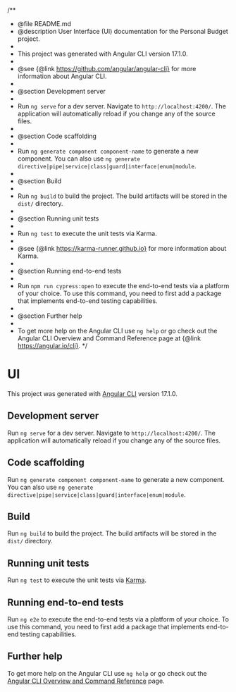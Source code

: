 /**
 * @file README.md
 * @description User Interface (UI) documentation for the Personal Budget project.
 * 
 * This project was generated with Angular CLI version 17.1.0.
 * 
 * @see {@link https://github.com/angular/angular-cli} for more information about Angular CLI.
 * 
 * @section Development server
 * 
 * Run `ng serve` for a dev server. Navigate to `http://localhost:4200/`. The application will automatically reload if you change any of the source files.
 * 
 * @section Code scaffolding
 * 
 * Run `ng generate component component-name` to generate a new component. You can also use `ng generate directive|pipe|service|class|guard|interface|enum|module`.
 * 
 * @section Build
 * 
 * Run `ng build` to build the project. The build artifacts will be stored in the `dist/` directory.
 * 
 * @section Running unit tests
 * 
 * Run `ng test` to execute the unit tests via Karma. 
 * 
 * @see {@link https://karma-runner.github.io} for more information about Karma.
 * 
 * @section Running end-to-end tests
 * 
 * Run `npm run cypress:open` to execute the end-to-end tests via a platform of your choice. To use this command, you need to first add a package that implements end-to-end testing capabilities.
 * 
 * @section Further help
 * 
 * To get more help on the Angular CLI use `ng help` or go check out the Angular CLI Overview and Command Reference page at {@link https://angular.io/cli}.
 */
# UI

This project was generated with [Angular CLI](https://github.com/angular/angular-cli) version 17.1.0.

## Development server

Run `ng serve` for a dev server. Navigate to `http://localhost:4200/`. The application will automatically reload if you change any of the source files.

## Code scaffolding

Run `ng generate component component-name` to generate a new component. You can also use `ng generate directive|pipe|service|class|guard|interface|enum|module`.

## Build

Run `ng build` to build the project. The build artifacts will be stored in the `dist/` directory.

## Running unit tests

Run `ng test` to execute the unit tests via [Karma](https://karma-runner.github.io).

## Running end-to-end tests

Run `ng e2e` to execute the end-to-end tests via a platform of your choice. To use this command, you need to first add a package that implements end-to-end testing capabilities.

## Further help

To get more help on the Angular CLI use `ng help` or go check out the [Angular CLI Overview and Command Reference](https://angular.io/cli) page.
